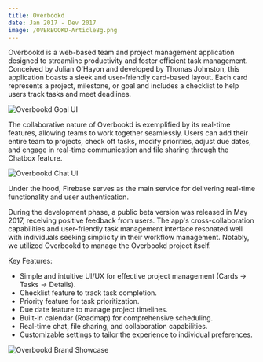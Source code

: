 ```yaml
---
title: Overbookd
date: Jan 2017 - Dev 2017
image: /OVERBOOKD-ArticleBg.png
---
```


Overbookd is a web-based team and project management application designed to streamline productivity and foster efficient task management. Conceived by Julian O'Hayon and developed by Thomas Johnston, this application boasts a sleek and user-friendly card-based layout. Each card represents a project, milestone, or goal and includes a checklist to help users track tasks and meet deadlines.

![Overbookd Goal UI](/OverbookdArticle-1.png)

The collaborative nature of Overbookd is exemplified by its real-time features, allowing teams to work together seamlessly. Users can add their entire team to projects, check off tasks, modify priorities, adjust due dates, and engage in real-time communication and file sharing through the Chatbox feature.

![Overbookd Chat UI](/OverbookdArticle-4.png)

Under the hood, Firebase serves as the main service for delivering real-time functionality and user authentication.

During the development phase, a public beta version was released in May 2017, receiving positive feedback from users. The app's cross-collaboration capabilities and user-friendly task management interface resonated well with individuals seeking simplicity in their workflow management. Notably, we utilized Overbookd to manage the Overbookd project itself.

Key Features:

- Simple and intuitive UI/UX for effective project management (Cards -> Tasks -> Details).
- Checklist feature to track task completion.
- Priority feature for task prioritization.
- Due date feature to manage project timelines.
- Built-in calendar (Roadmap) for comprehensive scheduling.
- Real-time chat, file sharing, and collaboration capabilities.
- Customizable settings to tailor the experience to individual preferences.

![Overbookd Brand Showcase](/OverbookdArticle-3.jpg)